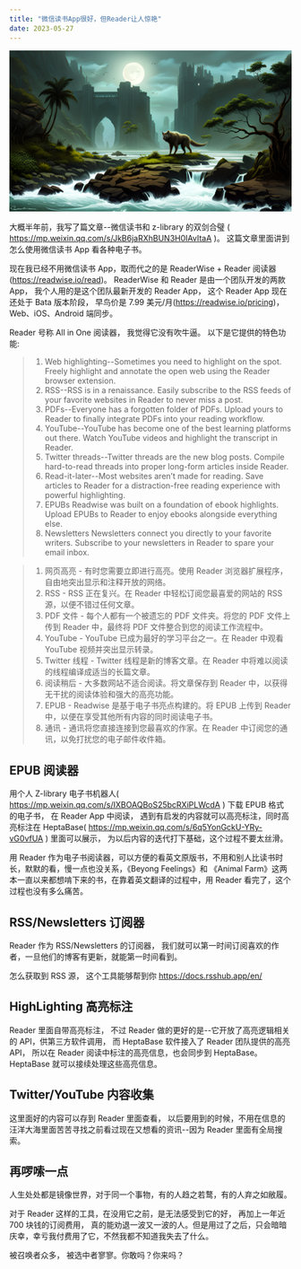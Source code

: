 ```yaml
---
title: "微信读书App很好，但Reader让人惊艳"
date: 2023-05-27
---
```


![Ri_esrgan-v1-x2plus](../public/image/reader.png)

大概半年前，我写了篇文章--微信读书和 z-library 的双剑合璧 ( https://mp.weixin.qq.com/s/JkB6jaRXhBUN3H0IAvItaA )。 这篇文章里面讲到怎么使用微信读书 App 看各种电子书。

现在我已经不用微信读书 App，取而代之的是 ReaderWise + Reader 阅读器(https://readwise.io/read)。 ReaderWise 和 Reader 是由一个团队开发的两款 App， 我个人用的是这个团队最新开发的 Reader App， 这个 Reader App 现在还处于 Bata 版本阶段， 早鸟价是 7.99 美元/月(https://readwise.io/pricing)，Web、iOS、Android 端同步。

Reader 号称 All in One 阅读器， 我觉得它没有吹牛逼。 以下是它提供的特色功能:

<blockquote class="blockquote">

1. Web highlighting--Sometimes you need to highlight on the spot. Freely highlight and annotate the open web using the Reader browser extension.
2. RSS--RSS is in a renaissance. Easily subscribe to the RSS feeds of your favorite websites in Reader to never miss a post.
3. PDFs--Everyone has a forgotten folder of PDFs. Upload yours to Reader to finally integrate PDFs into your reading workflow.
4. YouTube--YouTube has become one of the best learning platforms out there. Watch YouTube videos and highlight the transcript in Reader.
5. Twitter threads--Twitter threads are the new blog posts. Compile hard-to-read threads into proper long-form articles inside Reader.
6. Read-it-later--Most websites aren’t made for reading. Save articles to Reader for a distraction-free reading experience with powerful highlighting.
7. EPUBs Readwise was built on a foundation of ebook highlights. Upload EPUBs to Reader to enjoy ebooks alongside everything else.
8. Newsletters Newsletters connect you directly to your favorite writers. Subscribe to your newsletters in Reader to spare your email inbox.
</blockquote>

<blockquote class="blockquote">

1. 网页高亮 - 有时您需要立即进行高亮。使用 Reader 浏览器扩展程序，自由地突出显示和注释开放的网络。
2. RSS - RSS 正在复兴。在 Reader 中轻松订阅您最喜爱的网站的 RSS 源，以便不错过任何文章。
3. PDF 文件 - 每个人都有一个被遗忘的 PDF 文件夹。将您的 PDF 文件上传到 Reader 中，最终将 PDF 文件整合到您的阅读工作流程中。
4. YouTube - YouTube 已成为最好的学习平台之一。在 Reader 中观看 YouTube 视频并突出显示转录。
5. Twitter 线程 - Twitter 线程是新的博客文章。在 Reader 中将难以阅读的线程编译成适当的长篇文章。
6. 阅读稍后 - 大多数网站不适合阅读。将文章保存到 Reader 中，以获得无干扰的阅读体验和强大的高亮功能。
7. EPUB - Readwise 是基于电子书亮点构建的。将 EPUB 上传到 Reader 中，以便在享受其他所有内容的同时阅读电子书。
8. 通讯 - 通讯将您直接连接到您最喜欢的作家。在 Reader 中订阅您的通讯，以免打扰您的电子邮件收件箱。
</blockquote>

## EPUB 阅读器

用个人 Z-library 电子书机器人( https://mp.weixin.qq.com/s/IXBOAQBoS25bcRXiPLWcdA ) 下载 EPUB 格式的电子书， 在 Reader App 中阅读， 遇到有启发的内容就可以高亮标注，同时高亮标注在 HeptaBase( https://mp.weixin.qq.com/s/6q5YonGckU-YRy-vG0vfUA ) 里面可以展示， 为以后内容的迭代打下基础，这个过程不要太丝滑。

用 Reader 作为电子书阅读器，可以方便的看英文原版书，不用和别人比读书时长，默默的看，慢一点也没关系，《Beyong Feelings》和 《Animal Farm》这两本一直以来都想啃下来的书，在靠着英文翻译的过程中，用 Reader 看完了，这个过程也没有多么痛苦。

## RSS/Newsletters 订阅器

Reader 作为 RSS/Newsletters 的订阅器， 我们就可以第一时间订阅喜欢的作者，一旦他们的博客有更新，就能第一时间看到。

怎么获取到 RSS 源， 这个工具能够帮到你 https://docs.rsshub.app/en/

## HighLighting 高亮标注

Reader 里面自带高亮标注， 不过 Reader 做的更好的是--它开放了高亮逻辑相关的 API，供第三方软件调用， 而 HeptaBase 软件接入了 Reader 团队提供的高亮 API， 所以在 Reader 阅读中标注的高亮信息，也会同步到 HeptaBase。 HeptaBase 就可以接续处理这些高亮信息。

## Twitter/YouTube 内容收集

这里面好的内容可以存到 Reader 里面查看， 以后要用到的时候，不用在信息的汪洋大海里面苦苦寻找之前看过现在又想看的资讯--因为 Reader 里面有全局搜索。

## 再啰嗦一点

人生处处都是镜像世界，对于同一个事物，有的人趋之若鹜，有的人弃之如敝履。

对于 Reader 这样的工具，在没用它之前，是无法感受到它的好， 再加上一年近 700 块钱的订阅费用， 真的能劝退一波又一波的人。但是用过了之后，只会暗暗庆幸，幸亏我付费用了它，不然我都不知道我失去了什么。

被召唤者众多， 被选中者寥寥。你敢吗？你来吗？
